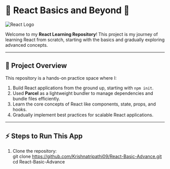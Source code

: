 # 🌟 React Basics and Beyond 🚀  

![React Logo](https://upload.wikimedia.org/wikipedia/commons/a/a7/React-icon.svg)  

Welcome to my **React Learning Repository**! This project is my journey of learning React from scratch, starting with the basics and gradually exploring advanced concepts.  

---

## 📖 Project Overview  

This repository is a hands-on practice space where I:  
1. Build React applications from the ground up, starting with `npm init`.  
2. Used **Parcel** as a lightweight bundler to manage dependencies and bundle files efficiently.  
3. Learn the core concepts of React like components, state, props, and hooks.  
4. Gradually implement best practices for scalable React applications.  

---

## ⚡ Steps to Run This App  

1. Clone the repository:  
   git clone https://github.com/Krishnatripathi09/React-Basic-Advance.git
   cd React-Basic-Advance

